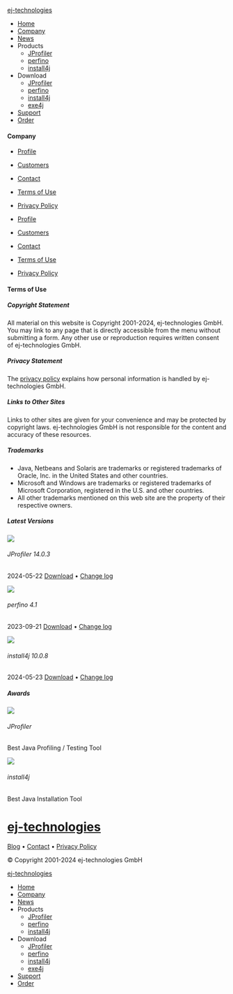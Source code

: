 [ej-technologies](https://www.ej-technologies.com/)

* [Home](https://www.ej-technologies.com/index.html)
* [Company](https://www.ej-technologies.com/company/profile.html)
* [News](https://www.ej-technologies.com/company/news.html)
* Products
    * [JProfiler](https://www.ej-technologies.com/products/jprofiler/overview.html)
    * [perfino](https://www.ej-technologies.com/products/perfino/overview.html)
    * [install4j](https://www.ej-technologies.com/products/install4j/overview.html)
* Download
    * [JProfiler](https://www.ej-technologies.com/download/jprofiler/files)
    * [perfino](https://www.ej-technologies.com/download/perfino/files)
    * [install4j](https://www.ej-technologies.com/download/install4j/files)
    * [exe4j](https://www.ej-technologies.com/download/exe4j/files)
* [Support](https://www.ej-technologies.com/support/information.html)
* [Order](https://www.ej-technologies.com/buy/overview.html)

#### Company

* [Profile](https://www.ej-technologies.com/company/profile.html)
* [Customers](https://www.ej-technologies.com/company/customers.html)
* [Contact](https://www.ej-technologies.com/company/contact)
* [Terms of Use](https://www.ej-technologies.com/company/terms.html)
* [Privacy Policy](https://www.ej-technologies.com/company/privacy.html)

* [Profile](https://www.ej-technologies.com/company/profile.html)
* [Customers](https://www.ej-technologies.com/company/customers.html)
* [Contact](https://www.ej-technologies.com/company/contact)
* [Terms of Use](https://www.ej-technologies.com/company/terms.html)
* [Privacy Policy](https://www.ej-technologies.com/company/privacy.html)

#### Terms of Use

##### Copyright Statement

All material on this website is Copyright 2001-2024, ej-technologies GmbH. You may link to any page that is directly accessible from the menu without submitting a form. Any other use or reproduction requires written consent of ej-technologies GmbH.

##### Privacy Statement

The [privacy policy](https://www.ej-technologies.com/company/privacy.html) explains how personal information is handled by ej-technologies GmbH.

##### Links to Other Sites

Links to other sites are given for your convenience and may be protected by copyright laws. ej-technologies GmbH is not responsible for the content and accuracy of these resources.

##### Trademarks

* Java, Netbeans and Solaris are trademarks or registered trademarks of Oracle, Inc. in the United States and other countries.
* Microsoft and Windows are trademarks or registered trademarks of Microsoft Corporation, registered in the U.S. and other countries.
* All other trademarks mentioned on this web site are the property of their respective owners.

##### Latest Versions

![](/assets/content/icon-app-jprofiler-9f3321cc39d0d17fb4238da06d836af1.png)

###### JProfiler 14.0.3

2024-05-22 [Download](https://www.ej-technologies.com/download/jprofiler/files) • [Change log](https://www.ej-technologies.com/download/jprofiler/changelog.html)

![](/assets/content/icon-app-perfino-c7dcdf0f22906b3869bfcb4b204d8352.png)

###### perfino 4.1

2023-09-21 [Download](https://www.ej-technologies.com/download/perfino/files) • [Change log](https://www.ej-technologies.com/download/perfino/changelog.html)

![](/assets/content/icon-app-install4j-0b58945a5efb8c25d6a6efe56c0f769d.png)

###### install4j 10.0.8

2024-05-23 [Download](https://www.ej-technologies.com/download/install4j/files) • [Change log](https://www.ej-technologies.com/download/install4j/changelog.html)

##### Awards

![](/assets/award-jprofiler-jdj-6a2ca95c8653a8a2f9de5a8d60560657.jpg)

###### JProfiler

Best Java Profiling / Testing Tool

![](/assets/award-install4j-jdj-a9e33a31372e6e8f2d7e21ff1ddf2df0.jpg)

###### install4j

Best Java Installation Tool

[ej-technologies](https://www.ej-technologies.com/index.html)
=============================================================

[Blog](https://www.ej-technologies.com/blog) • [Contact](https://www.ej-technologies.com/company/contact) • [Privacy Policy](https://www.ej-technologies.com/company/privacy.html)

© Copyright 2001-2024 ej-technologies GmbH

[ej-technologies](https://www.ej-technologies.com/index.html)

* [Home](https://www.ej-technologies.com/index.html)
* [Company](https://www.ej-technologies.com/company/profile.html)
* [News](https://www.ej-technologies.com/company/news.html)
* Products
    * [JProfiler](https://www.ej-technologies.com/products/jprofiler/overview.html)
    * [perfino](https://www.ej-technologies.com/products/perfino/overview.html)
    * [install4j](https://www.ej-technologies.com/products/install4j/overview.html)
* Download
    * [JProfiler](https://www.ej-technologies.com/download/jprofiler/files)
    * [perfino](https://www.ej-technologies.com/download/perfino/files)
    * [install4j](https://www.ej-technologies.com/download/install4j/files)
    * [exe4j](https://www.ej-technologies.com/download/exe4j/files)
* [Support](https://www.ej-technologies.com/support/information.html)
* [Order](https://www.ej-technologies.com/buy/overview.html)